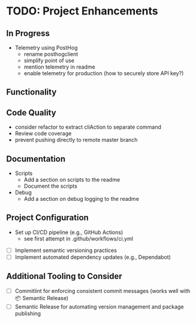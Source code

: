 # TODO: Project Enhancements

## In Progress

- Telemetry using PostHog
  - rename posthogclient
  - simplify point of use
  - mention telemetry in readme
  - enable telemetry for production (how to securely store API key?)

## Functionality

## Code Quality

- consider refactor to extract cliAction to separate command
- Review code coverage
- prevent pushing directly to remote master branch

## Documentation

- Scripts
  - Add a section on scripts to the readme
  - Document the scripts
- Debug
  - Add a section on debug logging to the readme

## Project Configuration

- Set up CI/CD pipeline (e.g., GitHub Actions)
  - see first attempt in .github/workflows/ci.yml
- [ ] Implement semantic versioning practices
- [ ] Implement automated dependency updates (e.g., Dependabot)

## Additional Tooling to Consider

- [ ] Commitlint for enforcing consistent commit messages (works well with 📦 Semantic Release)
- [ ] Semantic Release for automating version management and package publishing

